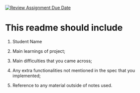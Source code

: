 [![Review Assignment Due Date](https://classroom.github.com/assets/deadline-readme-button-24ddc0f5d75046c5622901739e7c5dd533143b0c8e959d652212380cedb1ea36.svg)](https://classroom.github.com/a/SnbCAMAv)
# This readme should include 

1. Student Name

2. Main learnings of project;

3. Main difficulties that you came across;

4. Any extra functionalities not mentioned in the spec that you implemented;

5. Reference to any material outside of notes used.